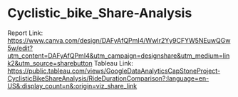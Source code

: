 # Cyclistic_bike_Share-Analysis


Report Link: https://www.canva.com/design/DAFyAfQPmI4/WwIr2Yy9CFYW5NEuwQGw5w/edit?utm_content=DAFyAfQPmI4&utm_campaign=designshare&utm_medium=link2&utm_source=sharebutton 
Tableau Link: https://public.tableau.com/views/GoogleDataAnalyticsCapStoneProject-CyclisticBikeShareAnalysis/RideDurationComparison?:language=en-US&:display_count=n&:origin=viz_share_link 
